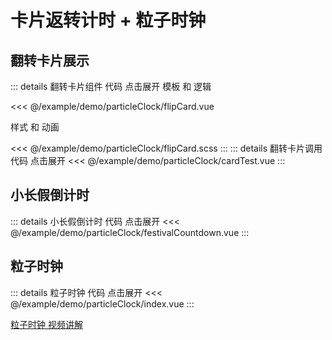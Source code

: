 # 卡片返转计时 + 粒子时钟

<script setup>
import demo from "./index.vue"
import cardTest from "./cardTest.vue"
import festivalCountdown from "./festivalCountdown.vue"

</script>

## 翻转卡片展示

<cardTest/>

::: details 翻转卡片组件 代码 点击展开
模板 和 逻辑

<<< @/example/demo/particleClock/flipCard.vue

样式 和 动画

<<< @/example/demo/particleClock/flipCard.scss
:::
::: details 翻转卡片调用 代码 点击展开
<<< @/example/demo/particleClock/cardTest.vue
:::

## 小长假倒计时

<festivalCountdown/>

::: details 小长假倒计时 代码 点击展开
<<< @/example/demo/particleClock/festivalCountdown.vue
:::

## 粒子时钟

<demo></demo>

::: details 粒子时钟 代码 点击展开
<<< @/example/demo/particleClock/index.vue
:::

[粒子时钟 视频讲解](https://www.douyin.com/video/7238231456416402748)
